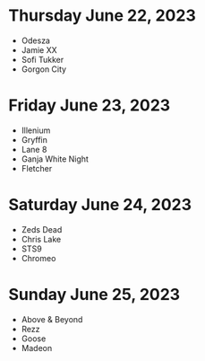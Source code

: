 # Thursday June 22, 2023

- Odesza
- Jamie XX
- Sofi Tukker
- Gorgon City

# Friday June 23, 2023

- Illenium
- Gryffin
- Lane 8
- Ganja White Night
- Fletcher

# Saturday June 24, 2023

- Zeds Dead
- Chris Lake
- STS9
- Chromeo

# Sunday June 25, 2023

- Above & Beyond
- Rezz
- Goose
- Madeon
